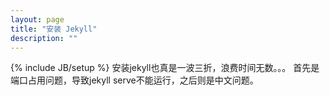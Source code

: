 ```yaml
---
layout: page
title: "安装 Jekyll"
description: ""
---
```

{% include JB/setup %}
安装jekyll也真是一波三折，浪费时间无数。。。
首先是端口占用问题，导致jekyll serve不能运行，之后则是中文问题。

